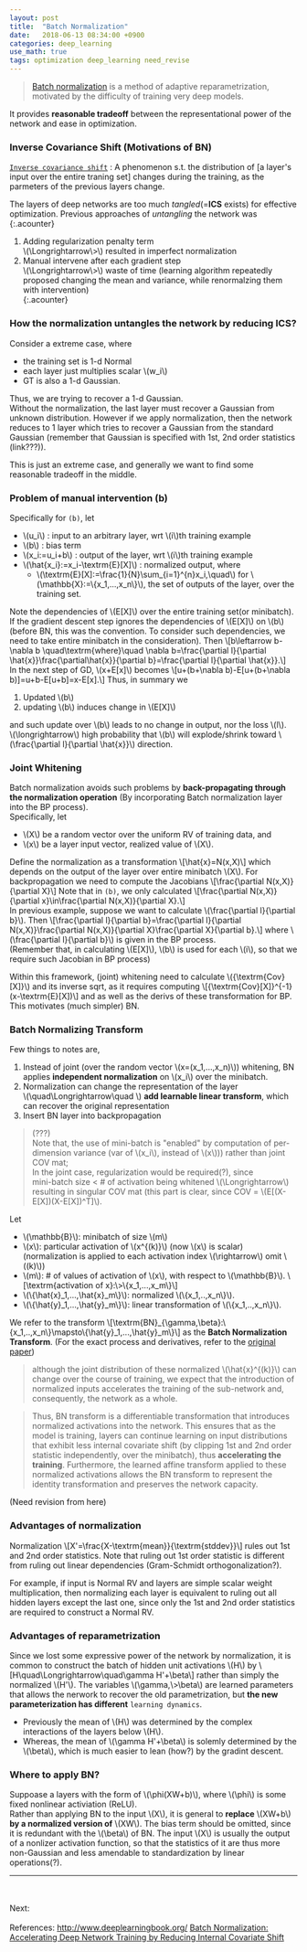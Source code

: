 ```yaml
---
layout: post
title:  "Batch Normalization"
date:   2018-06-13 08:34:00 +0900
categories: deep_learning
use_math: true
tags: optimization deep_learning need_revise
---
```


> <a href="https://arxiv.org/abs/1502.03167" target="_blank">Batch normalization</a> is a method of adaptive reparametrization, motivated by the difficulty of training very deep models.

It provides __reasonable tradeoff__ between the representational power of the network and ease in optimization. 

### Inverse Covariance Shift (Motivations of BN)
<a href="https://arxiv.org/abs/1502.03167" target="_blank">`Inverse covariance shift`</a> :  A phenomenon s.t. the distribution of \[a layer's input over the entire traning set\] changes during the training, as the parmeters of the previous layers change.

The layers of deep networks are too much _tangled_(=__ICS__ exists) for effective optimization. Previous approaches of _untangling_ the network was 
{:.acounter}
1. Adding regularization penalty term  
	  \\(\Longrightarrow\\>\\) resulted in imperfect normalization
2. Manual intervene after each gradient step  
	  \\(\Longrightarrow\\>\\) waste of time (learning algorithm repeatedly proposed changing the mean and variance, while renormalzing them with intervention)  
{:.acounter}

### How the normalization untangles the network by reducing ICS?
Consider a extreme case, where 
* the training set is 1-d Normal
* each layer just multiplies scalar \\(w_i\\)
* GT is also a 1-d Gaussian.

Thus, we are trying to recover a 1-d Gaussian.  
Without the normalization, the last layer must recover a Gaussian from unknown distribution. However if we apply normalization, then the network reduces to 1 layer  which tries to recover a Gaussian from the standard Gaussian (remember that Gaussian is specified with 1st, 2nd order statistics (link???)).  

This is just an extreme case, and generally we want to find some reasonable tradeoff in the middle.


### Problem of manual intervention (b)
Specifically for `(b)`, let	
* \\(u_i\\) : input to an arbitrary layer, wrt \\(i\\)th training example
* \\(b\\) : bias term
* \\(x_i:=u_i+b\\) : output of the layer, wrt \\(i\\)th training example
* \\(\hat\{x_i\}:=x_i-\textrm\{E\}\[X\]\\) : normalized output, where
	* \\(\textrm\{E\}\[X\]:=\frac\{1\}\{N\}\sum_\{i=1\}^\{n\}x_i,\quad\\) for \\(\mathbb\{X\}:=\\{x_1,...,x_n\\}\\), the set of outputs of the layer, over the training set.

Note the dependencies of \\(E[X]\\) over the entire training set(or minibatch). If the gradient descent step ignores the dependencies of \\(E[X]\\) on \\(b\\) (before BN, this was the convention. To consider such dependencies, we need to take entire minibatch in the consideration). Then
\\[b\leftarrow b-\nabla b \quad\textrm\{where\}\quad \nabla b=\frac\{\partial l\}\{\partial \hat\{x\}\}\frac\{\partial\hat\{x\}\}\{\partial b\}=\frac\{\partial l\}\{\partial \hat\{x\}\}.\\]  
In the next step of GD, \\(x+E[x]\\) becomes
\\[u+(b+\nabla b)-E[u+(b+\nabla b)]=u+b-E[u+b]=x-E[x].\\]
Thus, in summary we
1. Updated \\(b\\) 
2. updating \\(b\\) induces change in \\(E[X]\\)

and such update over \\(b\\) leads to no change in output, nor the loss \\(l\\).  
\\(\longrightarrow\\) high probability that \\(b\\) will explode/shrink toward \\(\frac\{\partial l\}\{\partial \hat\{x\}\}\\) direction. 

### Joint Whitening

Batch normalization avoids such problems by __back-propagating through the normalization operation__ (By incorporating Batch normalization layer into the BP process).  
Specifically, let 
* \\(X\\) be a random vector over the uniform RV of training data, and  
* \\(x\\) be a layer input vector, realized value of \\(X\\).

Define the normalization as a transformation
\\[\hat\{x\}=N(x,X)\\]
which depends on the output of the layer over entire minibatch \\(X\\). 
For backpropagation we need to compute the Jacobians
\\[\frac\{\partial N(x,X)\}\{\partial X\}\\]
Note that in `(b)`, we only calculated \\[\frac\{\partial N(x,X)\}\{\partial x\}\in\frac\{\partial N(x,X)\}\{\partial X\}.\\]  
In previous example, suppose we want to calculate \\(\frac\{\partial l\}\{\partial b\}\\). Then 
\\[\frac\{\partial l\}\{\partial b}=\frac\{\partial l\}\{\partial N(x,X)\}\frac\{\partial N(x,X)\}\{\partial X\}\frac\{\partial X\}\{\partial b\}.\\]
where \\(\frac\{\partial l\}\{\partial b}\\) is given in the BP process.  
(Remember that, in calculating \\(E[X]\\), \\(b\\) is used for each \\(i\\), so that we require such Jacobian in BP process)

Within this framework, (joint) whitening need to calculate \\(\{\textrm\{Cov\}[X]\}\\) and its inverse sqrt, as it requires computing
\\[\{\textrm\{Cov\}[X]\}^\{-1\}(x-\textrm\{E\}[X\])\\]
and as well as the derivs of these transformation for BP. This motivates (much simpler) BN.

### Batch Normalizing Transform
Few things to notes are,
1. Instead of joint (over the random vector \\(x=(x_1,...,x_n)\\)) whitening, BN applies __independent normalization__ on \\(x_i\\) over the minibatch.
2. Normalization can change the representation of the layer  
\\(\quad\Longrightarrow\quad \\) __add learnable linear transform__, which can recover the original representation
3. Insert BN layer into backpropagation

> (???)  
Note that, the use of mini-batch is "enabled" by computation of per-dimension variance (var of \\(x_i\\), instead of \\(x\\))) rather than joint COV mat;  
In the joint case, regularization would be required(?), since  
mini-batch size < # of activation being whitened \\(\Longrightarrow\\) resulting in singular COV mat (this part is clear, since COV = \\(E[(X-E[X])(X-E[X])^T]\\). 

Let
* \\(\mathbb\{B\}\\): minibatch of size \\(m\\) 
* \\(x\\): particular activation of \\(x^\{(k)\}\\) (now \\(x\\) is scalar) (normalization is applied to each activation index \\(\rightarrow\\) omit \\((k)\\))
* \\(m\\): # of values of activation of \\(x\\), with respect to \\(\mathbb\{B\}\\).
\\[\textrm\{activation of x\}:\\>\\{x_1,...,x_m\\}\\]
* \\(\\{\hat\{x\}_1,...,\hat\{x\}_m\\}\\): normalized \\(\\{x_1,..,x_n\\}\\).
* \\(\\{\hat\{y\}_1,...,\hat\{y\}_m\\}\\): linear transformation of \\(\\{x_1,..,x_n\\}\\).

We refer to the transform \\[\textrm\{BN\}\_\{\gamma,\beta\}:\\{x_1,..,x_n\\}\mapsto\\{\hat\{y\}_1,...,\hat\{y\}_m\\}\\] as the __Batch Normalization Transform__.
(For the exact process and derivatives, refer to the <a href="https://arxiv.org/abs/1502.03167" target="_blank">original paper</a>)

> although the joint distribution of these normalized \\(\hat\{x\}^\{(k)\}\\) can change over the course of training, we expect that the introduction of normalized inputs accelerates the training of the sub-network and, consequently, the network as a whole.

>Thus, BN transform is a differentiable transformation that introduces normalized activations into the network. This ensures that as the model is training, layers can continue learning on input distributions that exhibit less internal covariate shift (by clipping 1st and 2nd order statistic independently, over the minibatch), thus __accelerating the training__. Furthermore, the learned affine transform applied to these normalized activations allows the BN transform to represent the identity transformation and preserves the network capacity.

(Need revision from here)


### Advantages of normalization
Normalization 
\\[X'=\frac\{X-\textrm\{mean\}\}\{\textrm\{stddev\}\}\\]
rules out 1st and 2nd order statistics. Note that ruling out 1st order statistic is different from ruling out linear dependencies (Gram-Schmidt orthogonalization?).  
 
For example, if input is Normal RV and layers are simple scalar weight multiplication, then normalizing each layer is equivalent to ruling out all hidden layers except the last one, since only the 1st and 2nd order statistics are required to construct a Normal RV.


### Advantages of reparametrization
Since we lost some expressive power of the network by normalization, it is common to construct the batch of hidden unit activations \\(H\\) by
\\[H\quad\Longrightarrow\quad\gamma H'+\beta\\]
rather than simply the normalized \\(H'\\). The variables \\(\gamma,\\>\beta\\) are learned parameters that allows the nerwork to recover the old parametrization, but __the new parameterization has different__ `learning dynamics`. 
* Previously the mean of \\(H\\) was determined by the complex interactions of the layers below \\(H\\). 
* Whereas, the mean of \\(\gamma H'+\beta\\) is solemly determined by the \\(\beta\\), which is much easier to lean (how?) by the gradint descent.



### Where to apply BN?
Suppoase a layers with the form of \\(\phi(XW+b)\\), where \\(\phi\\) is some fixed nonlinear activiation (ReLU).  
Rather than applying BN to the input \\(X\\), it is general to __replace__ \\(XW+b\\) __by a normalized version of__ \\(XW\\). The bias term should be omitted, since it is redundant with the \\(\beta\\) of BN. The input \\(X\\) is usually the output of a nonlizer activation function, so that the statistics of it are thus more non-Gaussian and less amendable to standardization by linear operations(?).

<hr>
<br/><br/>
Next:  
<br/><br/>
References:  
<a href="http://www.deeplearningbook.org/" target="_blank">http://www.deeplearningbook.org/</a>  
<a href="https://arxiv.org/abs/1502.03167" target="_blank">Batch Normalization: Accelerating Deep Network Training by Reducing Internal Covariate Shift</a>
